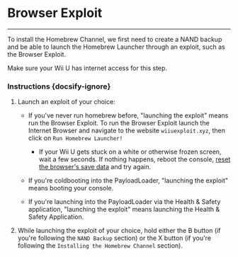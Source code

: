 # Browser Exploit
---
To install the Homebrew Channel, we first need to create a NAND backup and be able to launch the Homebrew Launcher through an exploit, such as the Browser Exploit.

Make sure your Wii U has internet access for this step.

### Instructions {docsify-ignore}

1. Launch an exploit of your choice:
    - If you've never run homebrew before, "launching the exploit" means run the Browser Exploit. To run the Browser Exploit launch the Internet Browser and navigate to the website `wiiuexploit.xyz`, then click on `Run Homebrew Launcher!`    
        - If your Wii U gets stuck on a white or otherwise frozen screen, wait a few seconds. If nothing happens, reboot the console, [reset the browser's save data](https://en-americas-support.nintendo.com/app/answers/detail/a_id/1507/~/how-to-delete-the-internet-browser-history) and try again.

    - If you're coldbooting into the PayloadLoader, "launching the exploit" means booting your console.

    - If you're launching into the PayloadLoader via the Health & Safety application, "launching the exploit" means launching the Health & Safety Application.

1. While launching the exploit of your choice, hold either the B button (if you're following the `NAND Backup` section) or the X button (if you're following the `Installing the Homebrew Channel` section).
